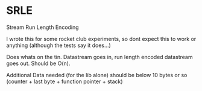 # SRLE
Stream Run Length Encoding

I wrote this for some rocket club experiments, so dont expect this to work or anything (although the tests say it does...)

Does whats on the tin. Datastream goes in, run length encoded datastream goes out. 
Should be O(n).

Additional Data needed (for the lib alone) should be below 10 bytes or so (counter + last byte + function pointer + stack)

